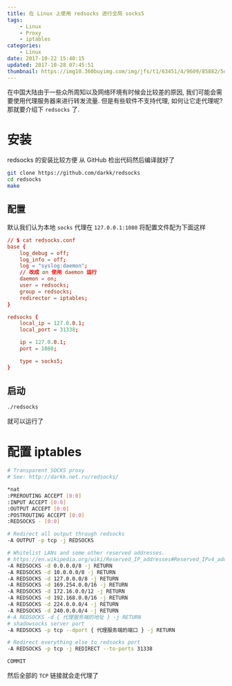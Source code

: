 ```yaml
---
title: 在 Linux 上使用 redsocks 进行全局 socks5
tags:
    - Linux
    - Proxy
    - iptables
categories:
    - Linux
date: 2017-10-22 15:40:15
updated: 2017-10-28 07:45:51
thumbnail: https://img10.360buyimg.com/img/jfs/t1/63451/4/9609/85882/5d73b65cEcfcb2cc8/fa1c325ee679689b.png
---
```

在中国大陆由于一些众所周知以及网络环境有时候会比较差的原因, 我们可能会需要使用代理服务器来进行转发流量. 但是有些软件不支持代理, 如何让它走代理呢? 那就要介绍下 `redsocks` 了.

<!--more-->


# 安装
redsocks 的安装比较方便 从 GitHub 检出代码然后编译就好了
```bash
git clone https://github.com/darkk/redsocks
cd redsocks
make
```
## 配置
默认我们认为本地 `socks` 代理在 `127.0.0.1:1080`
将配置文件配为下面这样
```conf
// $ cat redsocks.conf
base {
    log_debug = off;
    log_info = off;
    log = "syslog:daemon";
    // 改成 on 使用 daemon 运行
    daemon = on;
    user = redsocks;
    group = redsocks;
    redirector = iptables;
}

redsocks {
    local_ip = 127.0.0.1;
    local_port = 31338;

    ip = 127.0.0.1;
    port = 1080;

    type = socks5;
}
```

## 启动
```bash
./redsocks
```
就可以运行了

# 配置 iptables
```bash
# Transparent SOCKS proxy
# See: http://darkk.net.ru/redsocks/

*nat
:PREROUTING ACCEPT [0:0]
:INPUT ACCEPT [0:0]
:OUTPUT ACCEPT [0:0]
:POSTROUTING ACCEPT [0:0]
:REDSOCKS - [0:0]

# Redirect all output through redsocks
-A OUTPUT -p tcp -j REDSOCKS

# Whitelist LANs and some other reserved addresses.
# https://en.wikipedia.org/wiki/Reserved_IP_addresses#Reserved_IPv4_addresses
-A REDSOCKS -d 0.0.0.0/8 -j RETURN
-A REDSOCKS -d 10.0.0.0/8 -j RETURN
-A REDSOCKS -d 127.0.0.0/8 -j RETURN
-A REDSOCKS -d 169.254.0.0/16 -j RETURN
-A REDSOCKS -d 172.16.0.0/12 -j RETURN
-A REDSOCKS -d 192.168.0.0/16 -j RETURN
-A REDSOCKS -d 224.0.0.0/4 -j RETURN
-A REDSOCKS -d 240.0.0.0/4 -j RETURN
#-A REDSOCKS -d { 代理服务端的地址 } -j RETURN
# shadowsocks server port
-A REDSOCKS -p tcp --dport { 代理服务端的端口 } -j RETURN

# Redirect everything else to redsocks port
-A REDSOCKS -p tcp -j REDIRECT --to-ports 31338

COMMIT
```

然后全部的 `TCP` 链接就会走代理了
